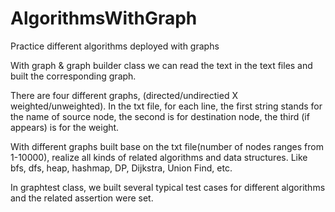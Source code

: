 # AlgorithmsWithGraph
Practice different algorithms deployed with graphs

With graph & graph builder class we can read the text in the text files and built the corresponding graph.

There are four different graphs, (directed/undirectied X weighted/unweighted).
In the txt file, for each line, the first string stands for the name of source node, 
the second is for destination node, the third (if appears) is for the weight.

With different graphs built base on the txt file(number of nodes ranges from 1-10000), realize all kinds of related algorithms and data structures.
Like bfs, dfs, heap, hashmap, DP, Dijkstra, Union Find, etc.

In graphtest class, we built several typical test cases for different algorithms and the related assertion were set.
